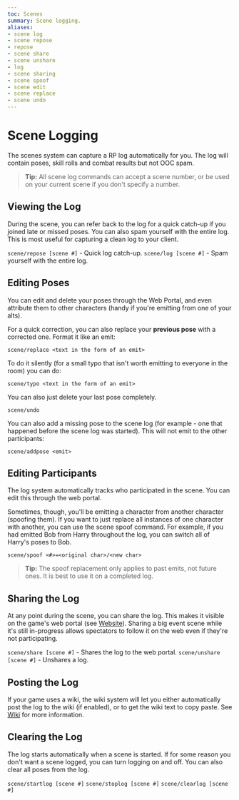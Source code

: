 ```yaml
---
toc: Scenes
summary: Scene logging.
aliases:
- scene log
- scene repose
- repose
- scene share
- scene unshare
- log
- scene sharing
- scene spoof
- scene edit
- scene replace
- scene undo
---
```

# Scene Logging

The scenes system can capture a RP log automatically for you.  The log will contain poses, skill rolls and combat results but not OOC spam.

> **Tip:** All scene log commands can accept a scene number, or be used on your current scene if you don't specify a number.

## Viewing the Log

During the scene, you can refer back to the log for a quick catch-up if you joined late or missed poses.  You can also spam yourself with the entire log.  This is most useful for capturing a clean log to your client.

`scene/repose [scene #]` - Quick log catch-up.
`scene/log [scene #]` - Spam yourself with the entire log.

## Editing Poses

You can edit and delete your poses through the Web Portal, and even attribute them to other characters (handy if you're emitting from one of your alts).  

For a quick correction, you can also replace your **previous pose** with a corrected one.  Format it like an emit:

`scene/replace <text in the form of an emit>`

To do it silently (for a small typo that isn't worth emitting to everyone in the room) you can do:

`scene/typo <text in the form of an emit>`

You can also just delete your last pose completely.

`scene/undo`

You can also add a missing pose to the scene log (for example - one that happened before the scene log was started).  This will not emit to the other participants:

`scene/addpose <emit>`

## Editing Participants

The log system automatically tracks who participated in the scene.  You can edit this through the web portal.

Sometimes, though, you'll be emitting a character from another character (spoofing them). If you want to just replace all instances of one character with another, you can use the scene spoof command.  For example, if you had emitted Bob from Harry throughout the log, you can switch all of Harry's poses to Bob.  

`scene/spoof <#>=<original char>/<new char>`

> **Tip:** The spoof replacement only applies to past emits, not future ones.  It is best to use it on a completed log.

## Sharing the Log

At any point during the scene, you can share the log.  This makes it visible on the game's web portal (see [Website](/help/website/web_portal)).  Sharing a big event scene while it's still in-progress allows spectators to follow it on the web even if they're not participating.

`scene/share [scene #]` - Shares the log to the web portal.
`scene/unshare [scene #]` - Unshares a log.

## Posting the Log

If your game uses a wiki, the wiki system will let you either automatically post the log to the wiki (if enabled), or to get the wiki text to copy paste.  See [Wiki](/help/wikidot/wiki) for more information.

## Clearing the Log

The log starts automatically when a scene is started.  If for some reason you don't want a scene logged, you can turn logging on and off.  You can also clear all poses from the log.

`scene/startlog [scene #]`
`scene/stoplog [scene #]`
`scene/clearlog [scene #]`
